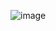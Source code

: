 ![image](https://github.com/Mjakinin/website-html-css-javascript/assets/125746805/74ba2784-e60a-4814-87a9-fe45369f68e8)
